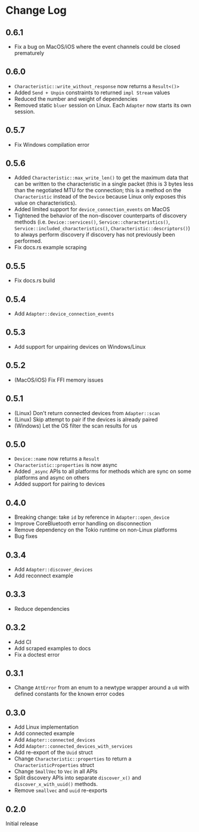 # Change Log

## 0.6.1

- Fix a bug on MacOS/iOS where the event channels could be closed prematurely

## 0.6.0

- `Characteristic::write_without_response` now returns a `Result<()>`
- Added `Send + Unpin` constraints to returned `impl Stream` values
- Reduced the number and weight of dependencies
- Removed static `bluer` session on Linux. Each `Adapter` now starts its own
  session.

## 0.5.7

- Fix Windows compilation error

## 0.5.6

- Added `Characteristic::max_write_len()` to get the maximum data that can be
  written to the characteristic in a single packet (this is 3 bytes less than
  the negotiated MTU for the connection; this is a method on the
  `Characteristic` instead of the `Device` because Linux only exposes this value
  on characteristics).
- Added limited support for `device_connection_events` on MacOS
- Tightened the behavior of the non-discover counterparts of discovery methods
  (i.e. `Device::services()`, `Service::characteristics()`,
  `Service::included_characteristics()`, `Characteristic::descriptors()`) to
  always perform discovery if discovery has not previously been performed.
- Fix docs.rs example scraping

## 0.5.5

- Fix docs.rs build

## 0.5.4

- Add `Adapter::device_connection_events`

## 0.5.3

- Add support for unpairing devices on Windows/Linux

## 0.5.2

- (MacOS/iOS) Fix FFI memory issues

## 0.5.1

- (Linux) Don't return connected devices from `Adapter::scan`
- (Linux) Skip attempt to pair if the devices is already paired
- (Windows) Let the OS filter the scan results for us

## 0.5.0

- `Device::name` now returns a `Result`
- `Characteristic::properties` is now async
- Added `_async` APIs to all platforms for methods which are sync on some
  platforms and async on others
- Added support for pairing to devices

## 0.4.0

- Breaking change: take `id` by reference in `Adapter::open_device`
- Improve CoreBluetooth error handling on disconnection
- Remove dependency on the Tokio runtime on non-Linux platforms
- Bug fixes

## 0.3.4

- Add `Adapter::discover_devices`
- Add reconnect example

## 0.3.3

- Reduce dependencies

## 0.3.2

- Add CI
- Add scraped examples to docs
- Fix a doctest error

## 0.3.1

- Change `AttError` from an enum to a newtype wrapper around a `u8` with defined
  constants for the known error codes

## 0.3.0

- Add Linux implementation
- Add connected example
- Add `Adapter::connected_devices`
- Add `Adapter::connected_devices_with_services`
- Add re-export of the `Uuid` struct
- Change `Characteristic::properties` to return a `CharacteristicProperties`
  struct
- Change `SmallVec` to `Vec` in all APIs
- Split discovery APIs into separate `discover_x()` and `discover_x_with_uuid()`
  methods.
- Remove `smallvec` and `uuid` re-exports

## 0.2.0

Initial release
